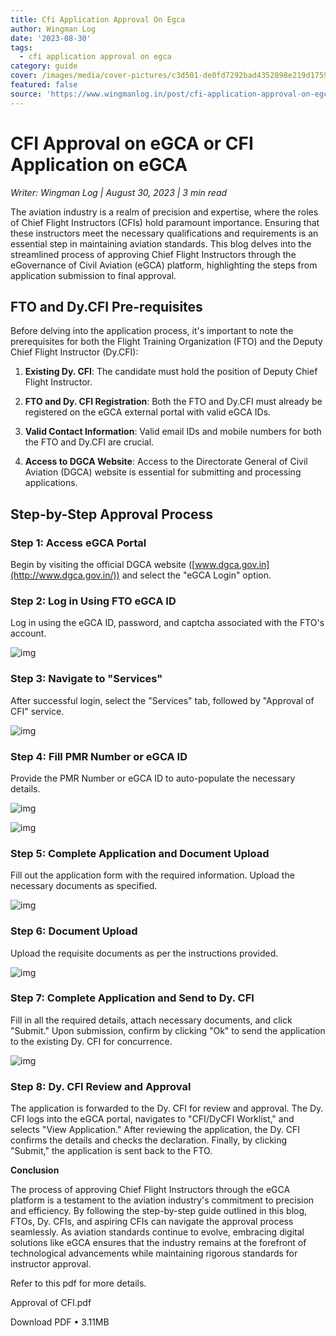 ```yaml
---
title: Cfi Application Approval On Egca
author: Wingman Log
date: '2023-08-30'
tags:
  - cfi application approval on egca
category: guide
cover: /images/media/cover-pictures/c3d501-de0fd7292bad4352898e219d1759ce5a-mv2-7093b170.png
featured: false
source: 'https://www.wingmanlog.in/post/cfi-application-approval-on-egca'
---
```


# CFI Approval on eGCA or CFI Application on eGCA

*Writer: Wingman Log | August 30, 2023 | 3 min read*

The aviation industry is a realm of precision and expertise, where the roles of Chief Flight Instructors (CFIs) hold paramount importance. Ensuring that these instructors meet the necessary qualifications and requirements is an essential step in maintaining aviation standards. This blog delves into the streamlined process of approving Chief Flight Instructors through the eGovernance of Civil Aviation (eGCA) platform, highlighting the steps from application submission to final approval.

## FTO and Dy.CFI Pre-requisites

Before delving into the application process, it's important to note the prerequisites for both the Flight Training Organization (FTO) and the Deputy Chief Flight Instructor (Dy.CFI):

1.  **Existing Dy. CFI**: The candidate must hold the position of Deputy Chief Flight Instructor.
    
2.  **FTO and Dy. CFI Registration**: Both the FTO and Dy.CFI must already be registered on the eGCA external portal with valid eGCA IDs.
    
3.  **Valid Contact Information**: Valid email IDs and mobile numbers for both the FTO and Dy.CFI are crucial.
    
4.  **Access to DGCA Website**: Access to the Directorate General of Civil Aviation (DGCA) website is essential for submitting and processing applications.

## Step-by-Step Approval Process

### Step 1: Access eGCA Portal

Begin by visiting the official DGCA website ([www.dgca.gov.in](http://www.dgca.gov.in/)) and select the "eGCA Login" option.

### Step 2: Log in Using FTO eGCA ID

Log in using the eGCA ID, password, and captcha associated with the FTO's account.

![img](/images/media/blog-media/c3d501-6696af7b49fa405a99df51a8be8552f7-mv2-2d768d94.png)

### Step 3: Navigate to "Services"

After successful login, select the "Services" tab, followed by "Approval of CFI" service.

![img](/images/media/blog-media/c3d501-e9edad7ab7b54addb90eaa33fde79ad8-mv2-ddb79167.png)

### Step 4: Fill PMR Number or eGCA ID

Provide the PMR Number or eGCA ID to auto-populate the necessary details.

![img](/images/media/blog-media/c3d501-9854595958754ddb9205cdfc924206f2-mv2-0d9574f4.png)

![img](/images/media/blog-media/c3d501-0055f5deff4b490e928071da2222d653-mv2-646fd0a9.png)

### Step 5: Complete Application and Document Upload

Fill out the application form with the required information. Upload the necessary documents as specified.

![img](/images/media/blog-media/c3d501-06f7aee225dd4a078bbfab17fbe9071c-mv2-a980238e.png)

### Step 6: Document Upload

Upload the requisite documents as per the instructions provided.

![img](/images/media/blog-media/c3d501-c08b65ab9164480e9b012bedb86d862c-mv2-390c8a1f.png)

### Step 7: Complete Application and Send to Dy. CFI

Fill in all the required details, attach necessary documents, and click "Submit." Upon submission, confirm by clicking "Ok" to send the application to the existing Dy. CFI for concurrence.

![img](/images/media/blog-media/c3d501-d0136e1900514fb1bb7e586b2258f6df-mv2-50cce5ff.png)

### Step 8: Dy. CFI Review and Approval

The application is forwarded to the Dy. CFI for review and approval. The Dy. CFI logs into the eGCA portal, navigates to "CFI/DyCFI Worklist," and selects "View Application." After reviewing the application, the Dy. CFI confirms the details and checks the declaration. Finally, by clicking "Submit," the application is sent back to the FTO.

**Conclusion**

The process of approving Chief Flight Instructors through the eGCA platform is a testament to the aviation industry's commitment to precision and efficiency. By following the step-by-step guide outlined in this blog, FTOs, Dy. CFIs, and aspiring CFIs can navigate the approval process seamlessly. As aviation standards continue to evolve, embracing digital solutions like eGCA ensures that the industry remains at the forefront of technological advancements while maintaining rigorous standards for instructor approval.

Refer to this pdf for more details.

Approval of CFI.pdf

Download PDF • 3.11MB

